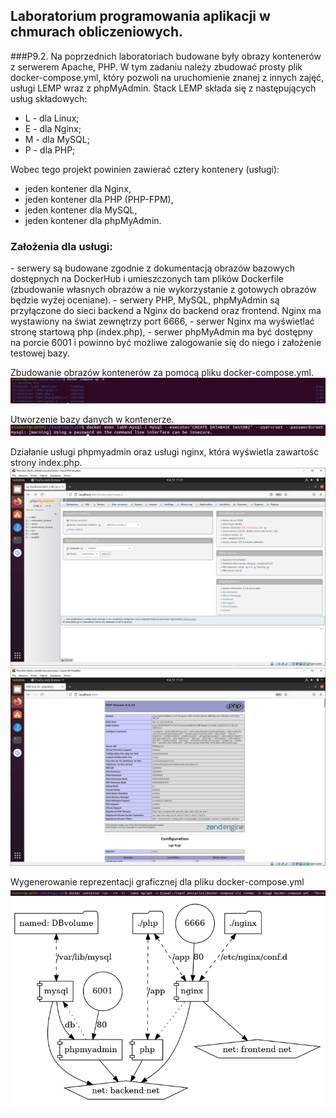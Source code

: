 <h2>Laboratorium programowania aplikacji w chmurach obliczeniowych.</h2>

###P9.2. Na poprzednich laboratoriach budowane były obrazy kontenerów z serwerem Apache, PHP.  W tym zadaniu należy zbudować prosty plik docker-compose.yml, który pozwoli na uruchomienie  znanej z innych zajęć, usługi LEMP wraz z phpMyAdmin. Stack LEMP składa się z następujących  usług składowych: 
- L - dla Linux;
- E - dla Nginx;
- M - dla MySQL;
- P - dla PHP;

Wobec tego projekt powinien zawierać cztery kontenery (usługi):
- jeden kontener dla Nginx, 
- jeden kontener dla PHP (PHP-FPM),
- jeden kontener dla MySQL, 
- jeden kontener dla phpMyAdmin. 

<h3>Założenia dla usługi:</h3>
- serwery są budowane zgodnie z dokumentacją obrazów bazowych dostępnych na DockerHub i umieszczonych tam plików Dockerfile (zbudowanie własnych obrazów a nie wykorzystanie z gotowych obrazów będzie wyżej oceniane).
- serwery PHP, MySQL, phpMyAdmin są przyłączone do sieci backend a Nginx do backend oraz frontend. Nginx ma wystawiony na świat zewnętrzy port 6666,
- serwer Nginx ma wyświetlać stronę startową php (index.php),
- serwer phpMyAdmin ma być dostępny na porcie 6001 i powinno być możliwe zalogowanie się do niego i założenie testowej bazy. 

Zbudowanie obrazów kontenerów za pomocą pliku docker-compose.yml. 
![docker-compose-up](/images/docker-compose-up.PNG)

Utworzenie bazy danych w kontenerze.
![docker-exec](/images/docker-exec.PNG)

Działanie usługi phpmyadmin oraz usługi nginx, która wyświetla zawartośc strony index.php.
![phpmyadmin](/images/phpmyadmin.PNG)
![nginx](/images/nginxphp.PNG)

Wygenerowanie reprezentacji graficznej dla pliku docker-compose.yml
![docker-compose-image-gen](/images/docker-image.PNG)
![docker-compose-image-view](/images/docker-image-view.PNG)